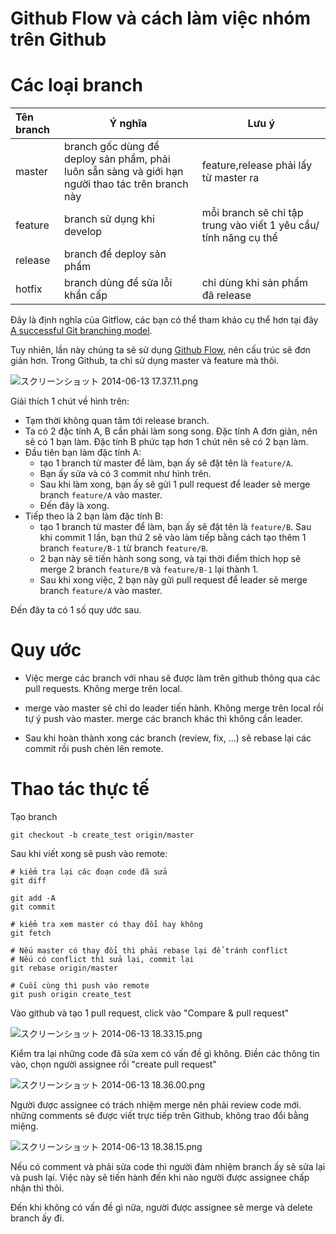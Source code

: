 Github Flow và cách làm việc nhóm trên Github
===


# Các loại branch

| Tên branch | Ý nghĩa |Lưu ý|
| :----------|-----|----|
|master |branch gốc dùng để deploy sản phẩm, phải luôn sẵn sàng và giới hạn người thao tác trên branch này |feature,release phải lấy từ master ra |
|feature |branch sử dụng khi develop |mỗi branch sẽ chỉ tập trung vào viết 1 yêu cầu/ tính năng cụ thể |
|release |branch để deploy sản phẩm | |
|hotfix|branch dùng để sửa lỗi khẩn cấp| chỉ dùng khi sản phẩm đã release |

Đây là định nghĩa của Gitflow, các bạn có thể tham khảo cụ thể hơn tại đây [A successful Git branching model](http://nvie.com/posts/a-successful-git-branching-model/).

Tuy nhiên, lần này chúng ta sẽ sử dụng [Github Flow](https://guides.github.com/introduction/flow/index.html), nên cấu trúc sẽ đơn giản hơn. Trong Github, ta chỉ sử dụng master và feature mà thôi. 

![スクリーンショット 2014-06-13 17.37.11.png](https://qiita-image-store.s3.amazonaws.com/0/14914/944ced26-dd08-b467-19d1-ff05e81f8dc6.png "スクリーンショット 2014-06-13 17.37.11.png")

Giải thích 1 chút về hình trên: 
- Tạm thời không quan tâm tới release branch.
- Ta có 2 đặc tính A, B cần phải làm song song. Đặc tính A đơn giản, nên sẽ có 1 bạn làm. Đặc tính B phức tạp hơn 1 chút nên sẽ có 2 bạn làm. 
- Đầu tiên bạn làm đặc tính A: 
    - tạo 1 branch từ master để làm, bạn ấy sẽ đặt tên là `feature/A`.
    - Bạn ấy sửa và có 3 commit như hình trên.
    - Sau khi làm xong, bạn ấy sẽ gửi 1 pull request để leader sẽ merge branch `feature/A` vào master.
    - Đến đây là xong.
- Tiếp theo là 2 bạn làm đặc tính B:
    - tạo 1 branch từ master để làm, bạn ấy sẽ đặt tên là `feature/B`. Sau khi commit 1 lần, bạn thứ 2 sẽ vào làm tiếp bằng cách tạo thêm 1 branch `feature/B-1` từ branch `feature/B`.
    - 2 bạn này sẽ tiến hành song song, và tại thời điểm thích họp sẽ merge 2 branch `feature/B` và `feature/B-1` lại thành 1.
    - Sau khi xong việc, 2 bạn này gửi pull request để leader sẽ merge branch `feature/A` vào master.

Đến đây ta có 1 số quy ước sau.

# Quy ước

* Việc merge các branch với nhau sẽ được làm trên github thông qua các pull requests. Không merge trên local. 

* merge vào master sẽ chỉ do leader tiến hành. Không merge trên local rồi tự ý push vào master. merge các branch khác thì không cần leader. 

* Sau khi hoàn thành xong các branch (review, fix, ...) sẽ rebase lại các commit rồi push chèn lên remote. 

# Thao tác thực tế

Tạo branch

```console
git checkout -b create_test origin/master
```

Sau khi viết xong sẽ push vào remote:

```console
# kiểm tra lại các đoạn code đã sửa
git diff

git add -A
git commit

# kiểm tra xem master có thay đổi hay không
git fetch

# Nếu master có thay đổi thì phải rebase lại để tránh conflict
# Nếu có conflict thì sửa lại, commit lại
git rebase origin/master

# Cuối cùng thì push vào remote
git push origin create_test
```

Vào github và tạo 1 pull request, click vào "Compare & pull request"

![スクリーンショット 2014-06-13 18.33.15.png](https://qiita-image-store.s3.amazonaws.com/0/14914/1b6a3e6a-4f81-cd2b-b4d8-91ffd84303ae.png "スクリーンショット 2014-06-13 18.33.15.png")

Kiểm tra lại những code đã sửa xem có vấn đề gì không. Điền các thông tin vào, chọn người assignee rồi "create pull request"

![スクリーンショット 2014-06-13 18.36.00.png](https://qiita-image-store.s3.amazonaws.com/0/14914/510e9e60-1008-d438-f50d-c889ea348c31.png "スクリーンショット 2014-06-13 18.36.00.png")

Người được assignee có trách nhiệm merge nên phải review code mới. những comments sẽ được viết trực tiếp trên Github, không trao đổi bằng miệng.

![スクリーンショット 2014-06-13 18.38.15.png](https://qiita-image-store.s3.amazonaws.com/0/14914/73bae4d0-5514-ab9a-dcf1-22aafc85bcb4.png "スクリーンショット 2014-06-13 18.38.15.png")

Nếu có comment và phải sửa code thì người đảm nhiệm branch ấy sẽ sửa lại và push lại. Việc này sẽ tiến hành đến khi nào người được assignee chấp nhận thì thôi. 

Đến khi không có vấn đề gì nữa, người được assignee sẽ merge và delete branch ấy đi. 
